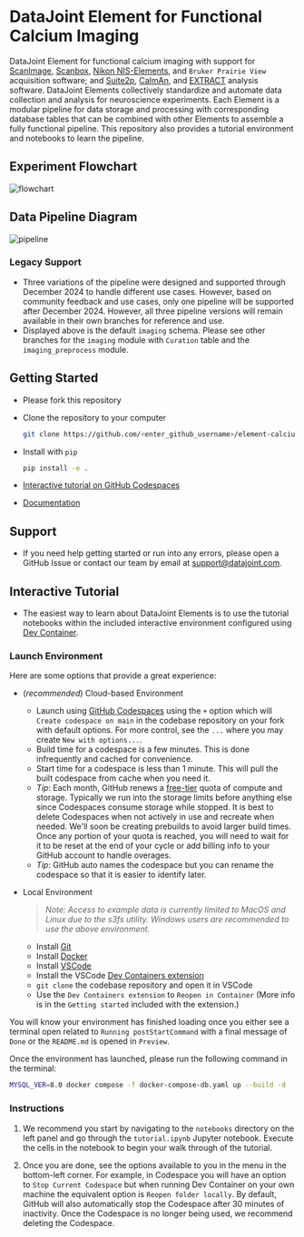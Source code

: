 # DataJoint Element for Functional Calcium Imaging

DataJoint Element for functional calcium imaging with support for
[ScanImage](https://docs.scanimage.org/), [Scanbox](https://scanbox.org/), [Nikon
NIS-Elements](https://www.microscope.healthcare.nikon.com/products/software/nis-elements),
and `Bruker Prairie View` acquisition software; and
[Suite2p](https://github.com/MouseLand/suite2p),
[CaImAn](https://github.com/flatironinstitute/CaImAn), and
[EXTRACT](https://github.com/schnitzer-lab/EXTRACT-public) analysis software. DataJoint
Elements collectively standardize and automate data collection and analysis for
neuroscience experiments. Each Element is a modular pipeline for data storage and
processing with corresponding database tables that can be combined with other Elements
to assemble a fully functional pipeline. This repository also provides a tutorial
environment and notebooks to learn the pipeline.

## Experiment Flowchart

![flowchart](https://raw.githubusercontent.com/datajoint/element-calcium-imaging/main/images/flowchart.svg)

## Data Pipeline Diagram

![pipeline](https://raw.githubusercontent.com/datajoint/element-calcium-imaging/main/images/pipeline_imaging_no_curation.svg)

### Legacy Support

+ Three variations of the pipeline were designed and supported through December 2024 to
  handle different use cases. However, based on community feedback and use cases, only
  one pipeline will be supported after December 2024. However, all three pipeline
  versions will remain available in their own branches for reference and use.
+ Displayed above is the default `imaging` schema. Please see other branches for the
  `imaging` module with `Curation` table and the `imaging_preprocess` module.

## Getting Started

+ Please fork this repository

+ Clone the repository to your computer

  ```bash
  git clone https://github.com/<enter_github_username>/element-calcium-imaging.git
  ```

+ Install with `pip`

  ```bash
  pip install -e .
  ```

+ [Interactive tutorial on GitHub Codespaces](#interactive-tutorial)

+ [Documentation](https://datajoint.com/docs/elements/element-calcium-imaging)

## Support

+ If you need help getting started or run into any errors, please open a GitHub Issue 
or contact our team by email at support@datajoint.com.

## Interactive Tutorial

+ The easiest way to learn about DataJoint Elements is to use the tutorial notebooks
  within the included interactive environment configured using [Dev
  Container](https://containers.dev/).

### Launch Environment

Here are some options that provide a great experience:

+ (*recommended*) Cloud-based Environment
  + Launch using [GitHub Codespaces](https://github.com/features/codespaces) using the
    `+` option which will `Create codespace on main` in the codebase repository on your
    fork with default options. For more control, see the `...` where you may create `New
    with options...`.
  + Build time for a codespace is a few minutes. This is done infrequently and cached
    for convenience.
  + Start time for a codespace is less than 1 minute. This will pull the built codespace
    from cache when you need it.
  + *Tip*: Each month, GitHub renews a
    [free-tier](https://docs.github.com/en/billing/managing-billing-for-github-codespaces/about-billing-for-github-codespaces#monthly-included-storage-and-core-hours-for-personal-accounts)
    quota of compute and storage. Typically we run into the storage limits before
    anything else since Codespaces consume storage while stopped. It is best to delete
    Codespaces when not actively in use and recreate when needed. We'll soon be creating
    prebuilds to avoid larger build times. Once any portion of your quota is reached,
    you will need to wait for it to be reset at the end of your cycle or add billing
    info to your GitHub account to handle overages.
  + *Tip*: GitHub auto names the codespace but you can rename the codespace so that it
    is easier to identify later.

+ Local Environment
  > *Note: Access to example data is currently limited to MacOS and Linux due to the
  > s3fs utility. Windows users are recommended to use the above environment.*
  + Install [Git](https://git-scm.com/book/en/v2/Getting-Started-Installing-Git)
  + Install [Docker](https://docs.docker.com/get-docker/)
  + Install [VSCode](https://code.visualstudio.com/)
  + Install the VSCode [Dev Containers
    extension](https://marketplace.visualstudio.com/items?itemName=ms-vscode-remote.remote-containers)
  + `git clone` the codebase repository and open it in VSCode
  + Use the `Dev Containers extension` to `Reopen in Container` (More info is in the
    `Getting started` included with the extension.)

You will know your environment has finished loading once you either see a terminal open
related to `Running postStartCommand` with a final message of `Done` or the `README.md`
is opened in `Preview`.

Once the environment has launched, please run the following command in the terminal:
```sh
MYSQL_VER=8.0 docker compose -f docker-compose-db.yaml up --build -d
```

### Instructions

1. We recommend you start by navigating to the `notebooks` directory on the left panel
   and go through the `tutorial.ipynb` Jupyter notebook. Execute the cells in the
   notebook to begin your walk through of the tutorial.

2. Once you are done, see the options available to you in the menu in the bottom-left
   corner. For example, in Codespace you will have an option to `Stop Current Codespace`
   but when running Dev Container on your own machine the equivalent option is `Reopen
   folder locally`. By default, GitHub will also automatically stop the Codespace after
   30 minutes of inactivity.  Once the Codespace is no longer being used, we recommend
   deleting the Codespace.
